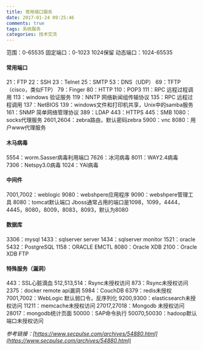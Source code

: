 ```yaml
---
title: 常用端口服务
date: 2017-01-24 09:25:46
comments: true
tags: 系统服务
categories: 技术交流
---
```


范围：0-65535
固定端口：0-1023   1024保留
动态端口：1024-65535


#### 常用端口
21：FTP
22：SSH
23：Telnet
25：SMTP
53：DNS（UDP）
69：TFTP（cisco，类似FTP）
79：Finger
80：HTTP
110：POP3
111：RPC 远程过程调用
113：windows 验证服务
119：NNTP 网络新闻组传输协议
135：RPC 远程过程调用
137：NetBIOS
139：windows文件和打印机共享，Unix中的samba服务
161：SNMP 简单网络管理协议
389：LDAP
443：HTTPS
445：SMB
1080：socks代理服务
2601,2604：zebra路由，默认密码zebra
5900：vnc
8080：用户www代理服务

#### 木马病毒
5554：worm.Sasser病毒利用端口
7626：冰河病毒
8011：WAY2.4病毒
7306：Netspy3.0病毒
1024：YAI病毒


#### 中间件
7001,7002：weblogic
9080：webshpere应用程序
9090：webshpere管理工具
8080：tomcat默认端口
Jboss通常占用的端口是1098，1099，4444，4445，8080，8009，8083，8093，默认为8080


#### 数据库
3306：mysql
1433：sqlserver server
1434：sqlserver monitor
1521：oracle
5432：PostgreSQL
1158：ORACLE EMCTL
8080：Oracle XDB
2100：Oracle XDB FTP

#### 特殊服务（漏洞）
443：SSL心脏滴血
512,513,514：Rsync未授权访问
873：Rsync未授权访问
2375：docker remote api漏洞
5984：CouchDB
6379：redis未授权
7001,7002：WebLogic 默认弱口令，反序列化
9200,9300：elasticsearch未授权访问
11211：memcache未授权访问
27017,27018：Mongodb 未授权访问
28017：mongodb统计页面
50000：SAP命令执行
50070,50030：hadoop默认端口未授权访问



*参考链接：[https://www.secpulse.com/archives/54880.html](https://www.secpulse.com/archives/54880.html)*